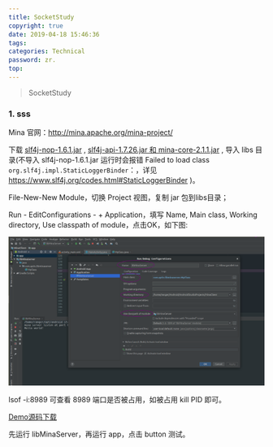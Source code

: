```yaml
---
title: SocketStudy
copyright: true
date: 2019-04-18 15:46:36
tags:
categories: Technical
password: zr.
top:
---
```


> SocketStudy

<!--more-->

### 1. sss

Mina 官网：http://mina.apache.org/mina-project/

下载 [slf4j-nop-1.6.1.jar](http://www.java2s.com/Code/Jar/s/Downloadslf4jnop161jar.htm) , [slf4j-api-1.7.26.jar 和 mina-core-2.1.1.jar](http://mina.apache.org/mina-project/) , 导入 libs 目录(不导入 slf4j-nop-1.6.1.jar 运行时会报错 Failed to load class `org.slf4j.impl.StaticLoggerBinder`：，详见 https://www.slf4j.org/codes.html#StaticLoggerBinder )。

File-New-New Module，切换 Project 视图，复制 jar 包到libs目录；

Run - EditConfigurations - + Application，填写 Name, Main class, Working directory, Use classpath of module，点击OK，如下图:

![androidStudioRunClassConfiguration](https://raw.githubusercontent.com/rangerzhou/ImageHosting/master/blog_resource/2019/androidStudioRunClassConfiguration.png)

lsof -i:8989 可查看 8989 端口是否被占用，如被占用 kill PID 即可。

[Demo源码下载](https://github.com/rangerzhou/Demos/tree/master/MinaClient) 

先运行 libMinaServer，再运行 app，点击 button 测试。